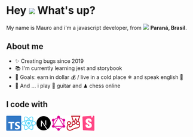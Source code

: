 <h1> Hey <img src="https://emojis.slackmojis.com/emojis/images/1577305505/7373/hand_wave.gif?1577305505" width="50" /> What's up?</h1>


<p> My name is Mauro and i'm a javascript developer, from <img src="https://image.flaticon.com/icons/svg/197/197386.svg" width="13" /> <b>Paraná, Brasil</b>. </p>

## About me

- ✨ Creating bugs since 2019
- 📚 I'm currently learning jest and storybook
- 🎯 Goals: earn in dollar 💰 / live in a cold place ❄ and speak english 🚀
- 🎲 And ... i play 🎸 guitar and ♟ chess online

## I code with


<img align="left" title="Typescript" alt="Typescript" width="40px" src="./assets/typescript-logo.png" />

<img align="left" title="React and React Native" alt="React and React Native" width="40px" src="./assets/react-logo.png" />

<img align="left" title="Next js" alt="Next js" width="40px" src="./assets/next-logo.png" />

<img align="left" title="Graphql" alt="Graphql" width="40px" src="./assets/graphql-logo.png" />

<img align="left" title="Jest" alt="Jest" width="40px" src="./assets/jest-logo.png" />

<img align="left" title="Storybook" alt="Storybook" width="40px" src="./assets/storybook-logo.png" />


<!-- <p>
    <a title="My Github" href="https://github.com/maurodesouza" target="_blank">
        <img alt="Github" src="./assets/github-logo.png" />
    </a>
    <a title="My Linkedin" href="https://www.linkedin.com/in/maurodesouzaa" target="_blank">
        <img alt="LinkedIn" src="./assets/linkedin-logo.png" />
    </a>
</p> -->
